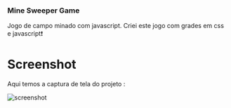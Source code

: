 ### Mine Sweeper Game

Jogo de campo minado com javascript. Criei este jogo com grades em css e javascript❗️

# Screenshot
Aqui temos a captura de tela do projeto :

![screenshot](https://github.com/user-attachments/assets/3bf48165-ee7c-481b-92ef-4bf78a14d920)
